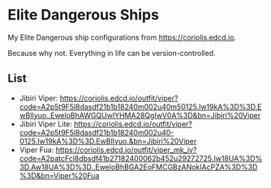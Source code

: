 # Elite Dangerous Ships
My Elite Dangerous ship configurations from https://coriolis.edcd.io.

Because why not. Everything in life can be version-controlled. 

## List
- Jibiri Viper: https://coriolis.edcd.io/outfit/viper?code=A2p5t9F5l8dasdf21b1b18240m002u40m50125.Iw19kA%3D%3D.EwBlIyuo..EweloBhAWGQUwIYHMA28QgIwV0A%3D&bn=Jibiri%20Viper
- Jibiri Viper Lite: https://coriolis.edcd.io/outfit/viper?code=A2p5t9F5l8dasdf21b1b18240m002u40-0125.Iw19kA%3D%3D.EwBlIyuo.&bn=Jibiri%20Viper
- Viper Fua: https://coriolis.edcd.io/outfit/viper_mk_iv?code=A2patcFcl8dbsdf41b27182400062b452u29272725.Iw18UA%3D%3D.Aw18UA%3D%3D..EweloBhBGA2EoFMCGBzANokIAcPZA%3D%3D%3D&bn=Viper%20Fua
